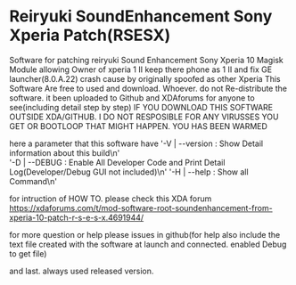# Reiryuki SoundEnhancement Sony Xperia Patch(RSESX)
Software for patching reiryuki Sound Enhancement Sony Xperia 10 Magisk Module
allowing Owner of xperia 1 II keep there phone as 1 II and fix GE launcher(8.0.A.22) crash cause by originally spoofed as other Xperia
This Software Are free to used and download. Whoever. do not Re-distribute the software. it been uploaded to Github and XDAforums for anyone to see(including detail step by step)
IF YOU DOWNLOAD THIS SOFTWARE OUTSIDE XDA/GITHUB. I DO NOT RESPOSIBLE FOR ANY VIRUSSES YOU GET OR BOOTLOOP THAT MIGHT HAPPEN. YOU HAS BEEN WARMED

here a parameter that this software have
        '-V | --version       : Show Detail information about this build\n'  
        '-D | --DEBUG         : Enable All Developer Code and Print Detail Log(Developer/Debug GUI not included)\n'
        '-H | --help          : Show all Command\n'

for intruction of HOW TO. please check this XDA forum
https://xdaforums.com/t/mod-software-root-soundenhancement-from-xperia-10-patch-r-s-e-s-x.4691944/

for more question or help please issues in github(for help also include the text file created with the software at launch and connected. enabled Debug to get file)

and last. always used released version.
